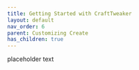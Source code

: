 ```yaml
---
title: Getting Started with CraftTweaker
layout: default
nav_order: 6
parent: Customizing Create
has_children: true
---
```

placeholder text